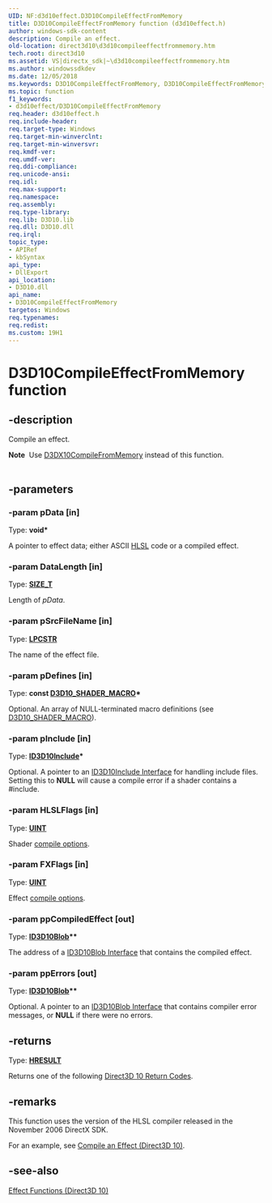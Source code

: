 ```yaml
---
UID: NF:d3d10effect.D3D10CompileEffectFromMemory
title: D3D10CompileEffectFromMemory function (d3d10effect.h)
author: windows-sdk-content
description: Compile an effect.
old-location: direct3d10\d3d10compileeffectfrommemory.htm
tech.root: direct3d10
ms.assetid: VS|directx_sdk|~\d3d10compileeffectfrommemory.htm
ms.author: windowssdkdev
ms.date: 12/05/2018
ms.keywords: D3D10CompileEffectFromMemory, D3D10CompileEffectFromMemory function [Direct3D 10], a15fb616-366d-0a19-dbf6-a1e603c6c9db, d3d10effect/D3D10CompileEffectFromMemory, direct3d10.d3d10compileeffectfrommemory
ms.topic: function
f1_keywords:
- d3d10effect/D3D10CompileEffectFromMemory
req.header: d3d10effect.h
req.include-header: 
req.target-type: Windows
req.target-min-winverclnt: 
req.target-min-winversvr: 
req.kmdf-ver: 
req.umdf-ver: 
req.ddi-compliance: 
req.unicode-ansi: 
req.idl: 
req.max-support: 
req.namespace: 
req.assembly: 
req.type-library: 
req.lib: D3D10.lib
req.dll: D3D10.dll
req.irql: 
topic_type:
- APIRef
- kbSyntax
api_type:
- DllExport
api_location:
- D3D10.dll
api_name:
- D3D10CompileEffectFromMemory
targetos: Windows
req.typenames: 
req.redist: 
ms.custom: 19H1
---
```


# D3D10CompileEffectFromMemory function


## -description


Compile an effect.

<div class="alert"><b>Note</b>  Use <a href="https://docs.microsoft.com/windows/desktop/direct3d10/d3dx10compilefrommemory">D3DX10CompileFromMemory</a> instead of this function.</div><div> </div>

## -parameters




### -param pData [in]

Type: <b>void*</b>

A pointer to effect data; either ASCII <a href="https://docs.microsoft.com/windows/desktop/direct3dhlsl/dx-graphics-hlsl-reference">HLSL</a> code or a compiled effect.


### -param DataLength [in]

Type: <b><a href="https://docs.microsoft.com/windows/desktop/WinProg/windows-data-types">SIZE_T</a></b>

Length of <i>pData</i>.


### -param pSrcFileName [in]

Type: <b><a href="https://docs.microsoft.com/windows/desktop/WinProg/windows-data-types">LPCSTR</a></b>

The name of the effect file.


### -param pDefines [in]

Type: <b>const <a href="https://docs.microsoft.com/windows/desktop/api/d3dcommon/ns-d3dcommon-d3d_shader_macro">D3D10_SHADER_MACRO</a>*</b>

Optional. An array of NULL-terminated macro definitions (see <a href="https://docs.microsoft.com/windows/desktop/api/d3dcommon/ns-d3dcommon-d3d_shader_macro">D3D10_SHADER_MACRO</a>).


### -param pInclude [in]

Type: <b><a href="https://docs.microsoft.com/previous-versions/windows/desktop/legacy/bb173775(v=vs.85)">ID3D10Include</a>*</b>

Optional. A pointer to an <a href="https://docs.microsoft.com/previous-versions/windows/desktop/legacy/bb173775(v=vs.85)">ID3D10Include Interface</a> for handling include files. Setting this to <b>NULL</b> will cause a compile error if a shader contains a #include.


### -param HLSLFlags [in]

Type: <b><a href="https://docs.microsoft.com/windows/desktop/WinProg/windows-data-types">UINT</a></b>

Shader <a href="https://docs.microsoft.com/windows/desktop/direct3d10/d3d10-shader">compile options</a>.


### -param FXFlags [in]

Type: <b><a href="https://docs.microsoft.com/windows/desktop/WinProg/windows-data-types">UINT</a></b>

Effect <a href="https://docs.microsoft.com/windows/desktop/direct3d10/d3d10-graphics-reference-effect-constants">compile options</a>.


### -param ppCompiledEffect [out]

Type: <b><a href="https://docs.microsoft.com/windows/desktop/api/d3dcommon/nn-d3dcommon-id3d10blob">ID3D10Blob</a>**</b>

The address of a <a href="https://docs.microsoft.com/windows/desktop/api/d3dcommon/nn-d3dcommon-id3d10blob">ID3D10Blob Interface</a> that contains the compiled effect.


### -param ppErrors [out]

Type: <b><a href="https://docs.microsoft.com/windows/desktop/api/d3dcommon/nn-d3dcommon-id3d10blob">ID3D10Blob</a>**</b>

Optional. A pointer to an <a href="https://docs.microsoft.com/windows/desktop/api/d3dcommon/nn-d3dcommon-id3d10blob">ID3D10Blob Interface</a> that contains compiler error messages, or <b>NULL</b> if there were no errors.


## -returns



Type: <b><a href="https://docs.microsoft.com/previous-versions/windows/desktop/legacy/hh437604(v=vs.85)">HRESULT</a></b>

Returns one of the following <a href="https://docs.microsoft.com/windows/desktop/direct3d10/d3d10-graphics-reference-returnvalues">Direct3D 10 Return Codes</a>.




## -remarks



This function uses the version of the HLSL compiler released in the November 2006 DirectX SDK.

For an example, see <a href="https://docs.microsoft.com/windows/desktop/direct3d10/d3d10-graphics-programming-guide-effects-compile">Compile an Effect (Direct3D 10)</a>.




## -see-also




<a href="https://docs.microsoft.com/windows/desktop/direct3d10/d3d10-graphics-reference-effect-functions">Effect Functions (Direct3D 10)</a>
 

 

